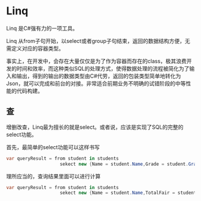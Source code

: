# Linq
Linq 是C#强有力的一项工具。

Linq 从from子句开始，以select或者group子句结束，返回的数据结构方便，无需定义对应的容器类型。

事实上，在开发中，会存在大量仅仅是为了作为容器而存在的class，极其浪费开发的时间和效率，而这种类似SQL的处理方式，使得数据处理的流程被简化为了输入和输出，得到的输出的数据类型由C#代劳，返回的包装类型简单地转化为Json，就可以完成和前台的对接。非常适合前期业务不明确的试错阶段的中等性能的代码构建。

## 查
增删改查，Linq最为擅长的就是select。或者说，应该是实现了SQL的完整的select功能。

首先，最简单的select功能可以这样书写

```cs
var queryResult = from student in students
                    sekect new {Name = student.Name,Grade = student.Grade}
```

理所应当的，查询结果里面可以进行计算
```cs
var queryResult = from student in students
                    sekect new {Name = student.Name,TotalFair = student.Grade*6000}
```

